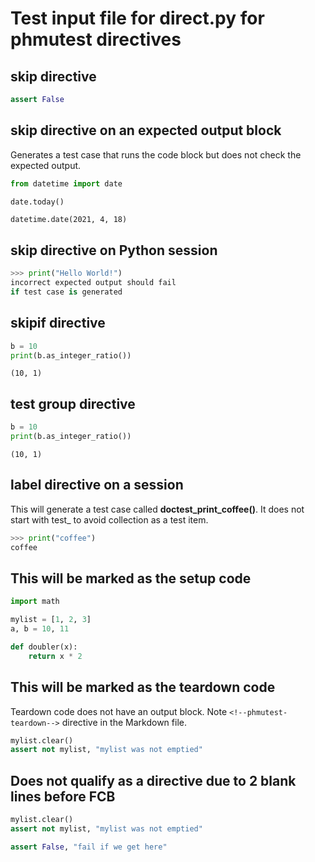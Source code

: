 # Test input file for direct.py for phmutest directives

## skip directive

<!--phmutest-skip-->
<!-- OK if there is more than one HTML comment here -->
<!-- OK if there is a HTML comment here -->
```python
assert False
```

## skip directive on an expected output block

Generates a test case that runs the code block but does
not check the expected output.

```python
from datetime import date

date.today()
```

<!-- OK if one blank line between FCB and HTML comments -->
<!--phmutest-skip-->

```
datetime.date(2021, 4, 18)
```

## skip directive on Python session


<!--phmutest-skip-->

```py
>>> print("Hello World!")
incorrect expected output should fail
if test case is generated
```

## skipif directive

<!--phmutest-label skipif-pyversion-->
<!--phmutest-skipif<3.8-->
```python
b = 10
print(b.as_integer_ratio())
```
```
(10, 1)
```


## test group directive

<!--phmutest-group my-group-->

```python
b = 10
print(b.as_integer_ratio())
```

```
(10, 1)
```

## label directive on a session

This will generate a test case called **doctest_print_coffee()**.
It does not start with test_ to avoid collection as a test item.

<!--phmutest-label session-->
```py
>>> print("coffee")
coffee
```

## This will be marked as the setup code

<!--phmutest-setup-->

```python
import math

mylist = [1, 2, 3]
a, b = 10, 11

def doubler(x):
    return x * 2
```

## This will be marked as the teardown code

Teardown code does not have an output block.
Note `<!--phmutest-teardown-->` directive in the Markdown file.

<!--phmutest-teardown-->

```python
mylist.clear()
assert not mylist, "mylist was not emptied"
```

## Does not qualify as a directive due to 2 blank lines before FCB

<!-- Directive is not found if more than 2 blank lines between FCB and HTML comments-->
<!--phmutest-teardown-->


```python
mylist.clear()
assert not mylist, "mylist was not emptied"
```


<!--phmutest-skip-->
<!-- A multiline
    comment followed by a
blank line -->

<!-- Another multiline
    comment followed by a  -->

<!-- and another blank line -->

```python
assert False, "fail if we get here"
```
